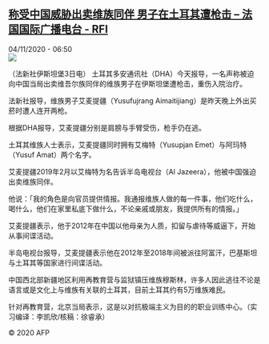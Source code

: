 <!--1604472912000-->
[称受中国威胁出卖维族同伴 男子在土耳其遭枪击 – 法国国际广播电台 - RFI](http://www.rfi.fr//cn/contenu/20201104-%E7%A7%B0%E5%8F%97%E4%B8%AD%E5%9B%BD%E5%A8%81%E8%83%81%E5%87%BA%E5%8D%96%E7%BB%B4%E6%97%8F%E5%90%8C%E4%BC%B4-%E7%94%B7%E5%AD%90%E5%9C%A8%E5%9C%9F%E8%80%B3%E5%85%B6%E9%81%AD%E6%9E%AA%E5%87%BB)
------

<div>04/11/2020 - 06:50</div><img src="https://s.rfi.fr/media/display/25c3996e-1e63-11eb-b447-005056bff430/w:310/p:16x9/int0010b.201104135002.jpg"><div class="t-content__body u-clearfix"><p>（法新社伊斯坦堡3日电）    土耳其多安通讯社（DHA）今天报导，一名声称被迫向中国当局出卖维吾尔族同伴的维族男子在伊斯坦堡遭枪击，重伤入院治疗。</p><p>    法新社报导，维族男子艾麦提疆（Yusufujrang Aimaitijiang）是昨天晚上外出买菸时遭人连开两枪。</p><p>    根据DHA报导，艾麦提疆分别是肩膀与手臂受伤，枪手仍在逃。</p><p>    土耳其维族人士表示，艾麦提疆同时拥有艾梅特（Yusupjan Emet）与阿玛特（Yusuf Amat）两个名字。</p><p>    艾麦提疆2019年2月以艾梅特为名告诉半岛电视台（Al Jazeera），他被中国强迫出卖维族同伴。</p><p>    他说：「我的角色是向官员提供情报。我通报维族人做的每一件事，他们吃什么，喝什么，他们在家里私底下做什么，不论亲戚或朋友，我提供所有的情报。」</p><p>    艾麦提疆表示，他于2012年在中国以他母亲为人质，扣留与虐待等威逼下，开始从事间谍活动。</p><p>    半岛电视台报导，艾麦提疆表示他在2012年至2018年间被派往阿富汗，巴基斯坦与土耳其等国家进行间谍活动。</p><p>    中国西北部新疆地区利用再教育营与监狱镇压维族穆斯林，许多人因此逃往不论是语言或是文化上与维族有关联的土耳其，目前土耳其约有5万维族难民。</p><p>    针对再教育营，北京当局表示，这是以对抗极端主义为目的的职业训练中心。（实习编译：李凯欣/核稿：徐睿承）</p><p class="t-copyright">© 2020 AFP</p>        </div>
